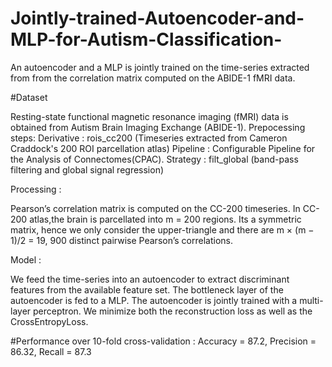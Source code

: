 # Jointly-trained-Autoencoder-and-MLP-for-Autism-Classification-
An autoencoder and a MLP is jointly trained on the time-series extracted from from the correlation matrix computed on the ABIDE-1 fMRI data. 

#Dataset

Resting-state functional magnetic resonance imaging (fMRI) data is obtained from Autism Brain Imaging Exchange (ABIDE-1). 
Prepocessing steps:
Derivative : rois_cc200 (Timeseries extracted from Cameron Craddock's 200 ROI parcellation atlas)
Pipeline : Configurable Pipeline for the Analysis of Connectomes(CPAC).
Strategy : filt_global (band-pass filtering and global signal regression)

Processing : 

Pearson’s correlation matrix is computed on the CC-200 timeseries. In CC-200 atlas,the brain is parcellated into m = 200 regions. Its a symmetric matrix, hence we only consider the upper-triangle and there are m × (m − 1)/2 = 19, 900 distinct pairwise Pearson’s correlations.

Model : 

We feed the time-series into an autoencoder to extract discriminant features from the available feature set. The bottleneck layer of the autoencoder is fed to a MLP. The autoencoder is jointly trained with a multi-layer perceptron. We minimize both the reconstruction loss as well as the CrossEntropyLoss.

#Performance over 10-fold cross-validation : 
Accuracy = 87.2, Precision = 86.32, Recall = 87.3  
